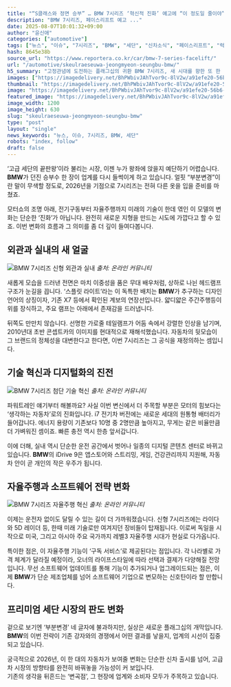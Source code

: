 ```yaml
---
title: "“S클래스와 정면 승부” … BMW 7시리즈 ‘혁신적 진화’ 예고에 “이 정도일 줄이야”"
description: "BMW 7시리즈, 페이스리프트 예고 ..."
date: 2025-08-07T10:01:32+09:00
author: "윤신애"
categories: ["automotive"]
tags: ["뉴스", "이슈", "7시리즈", "BMW", "세단", "신차소식", "페이스리프트", "럭셔리전기세단혁명", "차세대디자인리더십"]
hash: 8645e38b
source_url: "https://www.reportera.co.kr/car/bmw-7-series-facelift/"
url: "/automotive/skeulraeseuwa-jeongmyeon-seungbu-bmw/"
h5_summary: "고정관념에 도전하는 플래그십의 귀환 BMW 7시리즈, 새 시대를 향한 또 한 번의 도약"
images: ["https://imagedelivery.net/BhPWbivJAhTvor9c-8lV2w/a91efe20-56b6-4471-8909-b893103cd900/public", "https://imagedelivery.net/BhPWbivJAhTvor9c-8lV2w/8efb3f55-6f54-4fbe-eefa-17c149777900/public", "https://imagedelivery.net/BhPWbivJAhTvor9c-8lV2w/e451711f-23ba-43dd-d029-f01ca0b5a200/public", "https://imagedelivery.net/BhPWbivJAhTvor9c-8lV2w/8a3f450a-3101-45e0-1ce0-1b3e6f0e7f00/public"]
thumbnail: "https://imagedelivery.net/BhPWbivJAhTvor9c-8lV2w/a91efe20-56b6-4471-8909-b893103cd900/public"
image: "https://imagedelivery.net/BhPWbivJAhTvor9c-8lV2w/a91efe20-56b6-4471-8909-b893103cd900/public"
featured_image: "https://imagedelivery.net/BhPWbivJAhTvor9c-8lV2w/a91efe20-56b6-4471-8909-b893103cd900/public"
image_width: 1200
image_height: 630
slug: "skeulraeseuwa-jeongmyeon-seungbu-bmw"
type: "post"
layout: "single"
news_keywords: "뉴스, 이슈, 7시리즈, BMW, 세단"
robots: "index, follow"
draft: false
---
```


‘고급 세단의 끝판왕’이라 불리는 시장, 이젠 누가 왕좌에 앉을지 예단하기 어렵습니다. **BMW**가 던진 승부수 한 장이 업계를 다시 들썩이게 하고 있습니다. 얼핏 “부분변경”이란 말이 무색할 정도로, 2026년을 기점으로 7시리즈는 전혀 다른 옷을 입을 준비를 마쳤죠.

모터쇼의 조명 아래, 전기구동부터 자율주행까지 미래의 기술이 한데 엮인 이 모델의 변화는 단순한 ‘진화’가 아닙니다. 완전히 새로운 지형을 만드는 시도에 가깝다고 할 수 있죠. 이번 변화의 흐름과 그 의미를 좀 더 깊이 들여다봅니다.

## 외관과 실내의 새 얼굴

![BMW 7시리즈 신형 외관과 실내](https://imagedelivery.net/BhPWbivJAhTvor9c-8lV2w/e451711f-23ba-43dd-d029-f01ca0b5a200/public)
*출처: 온라인 커뮤니티*


새롭게 모습을 드러낸 전면은 마치 이중성을 품은 무대 배우처럼, 상하로 나뉜 헤드램프 구조가 눈길을 끕니다. ‘스플릿 라이트’라는 이 독특한 배치는 **BMW**가 추구하는 디자인 언어의 상징이자, 기존 X7 등에서 확인된 계보의 연장선입니다. 얇디얇은 주간주행등이 위를 장식하고, 주요 램프는 아래에서 존재감을 드러냅니다.

뒤쪽도 만만치 않습니다. 선명한 가로줄 테일램프가 어둠 속에서 강렬한 인상을 남기며, 2010년대 초반 콘셉트카의 이미지를 현대적으로 재해석했습니다. 자동차의 뒷모습이 그 브랜드의 정체성을 대변한다고 한다면, 이번 7시리즈는 그 공식을 재정의하는 셈입니다.

## 기술 혁신과 디지털화의 진전

![BMW 7시리즈 첨단 기술 혁신](https://imagedelivery.net/BhPWbivJAhTvor9c-8lV2w/8efb3f55-6f54-4fbe-eefa-17c149777900/public)
*출처: 온라인 커뮤니티*


파워트레인 얘기부터 해볼까요? 사실 이번 변신에서 더 주목할 부분은 모터의 힘보다는 ‘생각하는 자동차’로의 진화입니다. i7 전기차 버전에는 새로운 세대의 원통형 배터리가 들어갑니다. 에너지 용량이 기존보다 10명 중 2명만큼 높아지고, 무게는 같은 비율만큼 더 가벼워진 셈이죠. 빠른 충전 역시 한층 앞서갑니다.

이에 더해, 실내 역시 단순한 운전 공간에서 벗어나 일종의 디지털 콘텐츠 센터로 바뀌고 있습니다. **BMW**의 iDrive 9은 앱스토어와 스트리밍, 게임, 건강관리까지 지원해, 자동차 안이 곧 개인의 작은 우주가 됩니다.

## 자율주행과 소프트웨어 전략 변화

![BMW 7시리즈 자율주행 혁신](https://imagedelivery.net/BhPWbivJAhTvor9c-8lV2w/8a3f450a-3101-45e0-1ce0-1b3e6f0e7f00/public)
*출처: 온라인 커뮤니티*


이제는 운전자 없이도 달릴 수 있는 길이 더 가까워졌습니다. 신형 7시리즈에는 라이다와 5D 레이더 등, 한때 미래 기술로만 여겨지던 장비들이 탑재됩니다. 이로써 독일을 시작으로 미국, 그리고 아시아 주요 국가까지 레벨3 자율주행 시대가 현실로 다가옵니다.

특이한 점은, 이 자율주행 기능이 ‘구독 서비스’로 제공된다는 점입니다. 각 나라별로 가격 체계가 달라질 예정이라, 오너의 라이프스타일에 따라 선택과 결제가 다양해질 전망입니다. 무선 소프트웨어 업데이트를 통해 기능이 추가되거나 업그레이드되는 점은, 이제 **BMW**가 단순 제조업체를 넘어 소프트웨어 기업으로 변모하는 신호탄이라 할 만합니다.

## 프리미엄 세단 시장의 판도 변화

겉으로 보기엔 ‘부분변경’ 네 글자에 불과하지만, 실상은 새로운 플래그십의 개막입니다. **BMW**의 이번 전략이 기존 강자와의 경쟁에서 어떤 결과를 낳을지, 업계의 시선이 집중되고 있습니다.

궁극적으로 2026년, 이 한 대의 자동차가 보여줄 변화는 단순한 신차 출시를 넘어, 고급차 시장의 방향타를 완전히 바꿔놓을 가능성이 커 보입니다.  
기존의 생각을 뒤흔드는 ‘변곡점’, 그 현장에 업계와 소비자 모두가 주목하고 있습니다.
